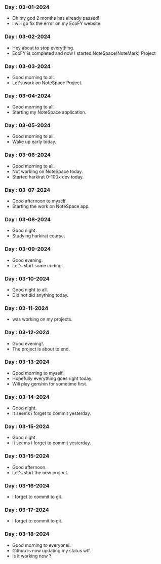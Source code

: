 ### Day : 03-01-2024

-   Oh my god 2 months has already passed!
-   I will go fix the error on my EcoFY website.

### Day : 03-02-2024

-   Hey about to stop everything.
-   EcoFY is completed and now I started NoteSpace(NoteMark) Project

### Day : 03-03-2024

-   Good morning to all.
-   Let's work on NoteSpace Project.

### Day : 03-04-2024

-   Good morning to all.
-   Starting my NoteSpace application.

### Day : 03-05-2024

-   Good morning to all.
-   Wake up early today.

### Day : 03-06-2024

-   Good morning to all.
-   Not working on NoteSpace today.
-   Started harkirat 0-100x dev today.

### Day : 03-07-2024

-   Good afternoon to myself.
-   Starting the work on NoteSpace app.

### Day : 03-08-2024

-   Good night.
-   Studying harkirat course.

### Day : 03-09-2024

-   Good evening.
-   Let's start some coding.

### Day : 03-10-2024

-   Good night to all.
-   Did not did anything today.

### Day : 03-11-2024

-   was working on my projects.

### Day : 03-12-2024

-   Good evening!.
-   The project is about to end.

### Day : 03-13-2024

-   Good morning to myself.
-   Hopefully everything goes right today.
-   Will play genshin for sometime first.

### Day : 03-14-2024

-   Good night.
-   It seems i forget to commit yesterday.

### Day : 03-15-2024

-   Good night.
-   It seems i forget to commit yesterday.

### Day : 03-15-2024

-   Good afternoon.
-   Let's start the new project.

### Day : 03-16-2024

-   I forget to commit to git.

### Day : 03-17-2024

-   I forget to commit to git.

### Day : 03-18-2024

-   Good morning to everyone!.
-   Github is now updating my status wtf.
-   Is it working now ?
